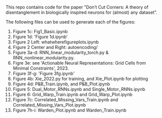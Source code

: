 This repo contains code for the paper "Don’t Cut Corners: A theory of disentanglement in biologically inspired neurons for (almost) any dataset". 

The following files can be used to generate each of the figures:
1. Figure 1c: Fig1_Basic.ipynb
2. Figure 1d: 'Figure 1d.ipynb'
3. Figure 2 Left: whatwherefigureplots.ipynb
4. Figure 2 Center and Right: autoencoding/
5. Figure 3a-d: RNN_linear_modularity_torch.py & RNN_nonlinear_modularity.py.
6. Figre 3e: see 'Actionable Neural Representations: Grid Cells from Minimal Constraints', 2023.
7. Figure 3f-g: 'Figure 3fg.ipynb'
8. Figure 4b: Xie_2022.py for training, and Xie_Plot.ipynb for plotting
9. Figure 4d: P&B_Train.ipynb, and P&B_Plot.ipynb
10. Figure 5: Dual_Motor_RNNs.ipynb and Single_Motor_RNNs.ipynb
11. Figure 6: Grid_Warp_Train.ipynb and Grid_Warp_Plot.ipynb
12. Figure 7c: Correlated_Missing_Vars_Train.ipynb and Correlated_Missing_Vars_Plot.ipynb
13. Figure 7h-i: Warden_Plot.ipynb and Warden_Train.ipynb

